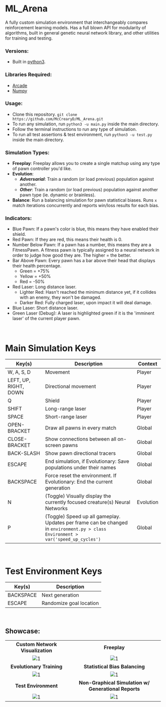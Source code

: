 # ML_Arena
A fully custom simulation environment that interchangeably compares reinforcement learning models. Has a full blown API for modularity of algorithms, built in general genetic neural network library, and other utilities for training and testing.

### Versions:
- Built in [python3](https://www.python.org/downloads/).

### Libraries Required:
- [Arcade](http://arcade.academy/)
- [Numpy](http://www.numpy.org/)

### Usage:
- Clone this repository. `git clone https://github.com/McCrearyD/ML_Arena.git`
- To run any simulation, run `python3 -u main.py` inside the main directory.
- Follow the terminal instructions to run any type of simulation.
- To run all test assertions & test environment, run `python3 -u test.py` inside the main directory.

### Simulation Types:
- **Freeplay**: Freeplay allows you to create a single matchup using any type of pawn controller you'd like.
- **Evolution**: 
    - ***Adversarial***: Train a random (or load previous) population against another.
    - ***Other***: Train a random (or load previous) population against another pawn type (ie. dynamic or brainless).
- **Balance**: Run a balancing simulation for pawn statistical biases. Runs `x` match iterations concurrently and reports win/loss results for each bias.

### Indicators:
- Blue Pawn: If a pawn's color is blue, this means they have enabled their shield.
- Red Pawn: If they are red, this means their health is 0.
- Number Below Pawn: If a pawn has a number, this means they are a FitnessPawn. A fitness pawn is typically assigned to a neural network in order to judge how good they are. The higher = the better.
- Bar Above Pawn: Every pawn has a bar above their head that displays their health percentage. 
    - Green = +75%
    - Yellow = +50%
    - Red = -50%
- Red Laser: Long distance laser.
  - Lighter Red: Hasn't reached the minimum distance yet, if it collides with an enemy, they won't be damaged.
  - Darker Red: Fully charged laser, upon impact it will deal damage.
- Blue Laser: Short distance laser.
- Green Laser (Debug): A laser is highlighted green if it is the 'imminent laser' of the current player pawn.

<br>

# Main Simulation Keys
|Key(s)|Description|Context|
|---|---|---|
|W, A, S, D|Movement|Player|
|LEFT, UP, RIGHT, DOWN|Directional movement|Player|
|Q|Shield|Player|
|SHIFT|Long-range laser|Player|
|SPACE|Short-range laser|Player|
|OPEN-BRACKET|Draw all pawns in every match|Global|
|CLOSE-BRACKET|Show connections between all on-screen pawns|Global|
|BACK-SLASH|Show pawn directional tracers|Global|
|ESCAPE|End simulation, if Evolutionary: Save populations under their names|Global|
|BACKSPACE|Force reset the environment. If Evolutionary: End the current generation|Global|
|N|(Toggle) Visually display the currently focused creature(s) Neural Networks|Evolution|
|P|(Toggle) Speed up all gameplay. Updates per frame can be changed in `environment.py > class Environment > var('speed_up_cycles')`|Global|

<br>

# Test Environment Keys
|Key(s)|Description|
|---|---|
|BACKSPACE|Next generation|
|ESCAPE|Randomize goal location|

<br>

## Showcase:

|||
|:-------------------------:|:-------------------------:|
|**Custom Network Visualization**|**Freeplay**|
|<img alt="1" src="https://i.gyazo.com/17d1f8366c614b86c0c5fce5269027b7.png">|<img alt="1" src="https://i.gyazo.com/0baf14ecd33ec3a7668972bf08dd7f24.gif">|
|**Evolutionary Training**|**Statistical Bias Balancing**|
|<img alt="1" src="https://i.gyazo.com/7948da19c26cd46e7455a111098f4259.gif">|<img alt="1" src="https://i.gyazo.com/c40352df2597a940ba28a381384ed303.gif">|
|**Test Environment**|**Non-Graphical Simulation w/ Generational Reports**|
|<img alt="1" src="https://i.gyazo.com/21c3eb000d70a10994b19016745e5595.gif">|<img alt="1" src="https://i.gyazo.com/c4e94273f0df16d01337c6bbabe590d6.gif">
